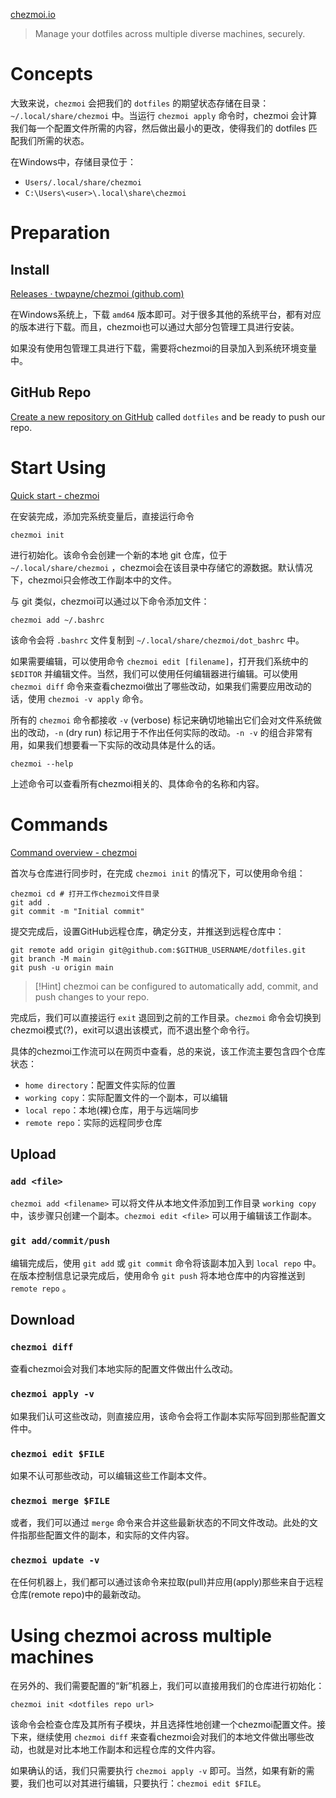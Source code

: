[chezmoi.io](https://www.chezmoi.io/)

>Manage your dotfiles across multiple diverse machines, securely.

# Concepts

大致来说，`chezmoi` 会把我们的 `dotfiles` 的期望状态存储在目录：`~/.local/share/chezmoi` 中。当运行 `chezmoi apply` 命令时，chezmoi 会计算我们每一个配置文件所需的内容，然后做出最小的更改，使得我们的 dotfiles 匹配我们所需的状态。

在Windows中，存储目录位于：

- `Users/.local/share/chezmoi`
- `C:\Users\<user>\.local\share\chezmoi`

# Preparation

## Install

[Releases · twpayne/chezmoi (github.com)](https://github.com/twpayne/chezmoi/releases)

在Windows系统上，下载 `amd64` 版本即可。对于很多其他的系统平台，都有对应的版本进行下载。而且，chezmoi也可以通过大部分包管理工具进行安装。

如果没有使用包管理工具进行下载，需要将chezmoi的目录加入到系统环境变量中。

## GitHub Repo

[Create a new repository on GitHub](https://github.com/new) called `dotfiles` and be ready to push our repo.

# Start Using

[Quick start - chezmoi](https://www.chezmoi.io/quick-start/)

在安装完成，添加完系统变量后，直接运行命令

```Shell
chezmoi init
```

进行初始化。该命令会创建一个新的本地 git 仓库，位于 `~/.local/share/chezmoi` ，chezmoi会在该目录中存储它的源数据。默认情况下，chezmoi只会修改工作副本中的文件。

与 git 类似，chezmoi可以通过以下命令添加文件：

```Shell
chezmoi add ~/.bashrc
```

该命令会将 `.bashrc` 文件复制到 `~/.local/share/chezmoi/dot_bashrc` 中。

如果需要编辑，可以使用命令 `chezmoi edit [filename]`，打开我们系统中的 `$EDITOR` 并编辑文件。当然，我们可以使用任何编辑器进行编辑。可以使用 `chezmoi diff` 命令来查看chezmoi做出了哪些改动，如果我们需要应用改动的话，使用 `chezmoi -v apply` 命令。

所有的 `chezmoi` 命令都接收 `-v` (verbose) 标记来确切地输出它们会对文件系统做出的改动，`-n` (dry run) 标记用于不作出任何实际的改动。`-n -v` 的组合非常有用，如果我们想要看一下实际的改动具体是什么的话。

```Shell
chezmoi --help
```

上述命令可以查看所有chezmoi相关的、具体命令的名称和内容。

# Commands

[Command overview - chezmoi](https://www.chezmoi.io/user-guide/command-overview/)

首次与仓库进行同步时，在完成 `chezmoi init` 的情况下，可以使用命令组：

```Shell
chezmoi cd # 打开工作chezmoi文件目录
git add .
git commit -m "Initial commit"
```

提交完成后，设置GitHub远程仓库，确定分支，并推送到远程仓库中：

```Shell
git remote add origin git@github.com:$GITHUB_USERNAME/dotfiles.git
git branch -M main
git push -u origin main
```

>[!Hint]
>chezmoi can be configured to automatically add, commit, and push changes to your repo.

完成后，我们可以直接运行 `exit` 退回到之前的工作目录。`chezmoi` 命令会切换到chezmoi模式(?)，exit可以退出该模式，而不退出整个命令行。

具体的chezmoi工作流可以在网页中查看，总的来说，该工作流主要包含四个仓库状态：

- `home directory`：配置文件实际的位置
- `working copy`：实际配置文件的一个副本，可以编辑
- `local repo`：本地(裸)仓库，用于与远端同步
- `remote repo`：实际的远程同步仓库

## Upload

### `add <file>`

`chezmoi add <filename>` 可以将文件从本地文件添加到工作目录 `working copy` 中，该步骤只创建一个副本。`chezmoi edit <file>` 可以用于编辑该工作副本。

### `git add/commit/push`

编辑完成后，使用 `git add` 或 `git commit` 命令将该副本加入到 `local repo` 中。在版本控制信息记录完成后，使用命令 `git push` 将本地仓库中的内容推送到 `remote repo` 。

## Download

### `chezmoi diff`

查看chezmoi会对我们本地实际的配置文件做出什么改动。

### `chezmoi apply -v`

如果我们认可这些改动，则直接应用，该命令会将工作副本实际写回到那些配置文件中。

### `chezmoi edit $FILE`

如果不认可那些改动，可以编辑这些工作副本文件。

### `chezmoi merge $FILE`

或者，我们可以通过 `merge` 命令来合并这些最新状态的不同文件改动。此处的文件指那些配置文件的副本，和实际的文件内容。

### `chezmoi update -v`

在任何机器上，我们都可以通过该命令来拉取(pull)并应用(apply)那些来自于远程仓库(remote repo)中的最新改动。

# Using chezmoi across multiple machines

在另外的、我们需要配置的“新”机器上，我们可以直接用我们的仓库进行初始化：

```Shell
chezmoi init <dotfiles repo url>
```

该命令会检查仓库及其所有子模块，并且选择性地创建一个chezmoi配置文件。接下来，继续使用 `chezmoi diff` 来查看chezmoi会对我们的本地文件做出哪些改动，也就是对比本地工作副本和远程仓库的文件内容。

如果确认的话，我们只需要执行 `chezmoi apply -v` 即可。当然，如果有新的需要，我们也可以对其进行编辑，只要执行：`chezmoi edit $FILE`。
